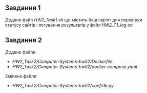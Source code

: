 ## Завдання 1
Додано файл *HW2_Task1.sh* що містить баш скріпт для перевірки статусу сайтів і логування результатів у файл *HW2_T1_log.txt*

## Завдання 2
Додано файли: 
  - *HW2_Task2/Computer-Systems-hw02/Dockerfile*
  - *HW2_Task2/Computer-Systems-hw02/docker-compose.yaml*

Змінено файли:
  - *HW2_Task2/Computer-Systems-hw02/conf/db.py*
